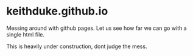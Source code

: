 # keithduke.github.io

Messing around with github pages. Let us see how far we can go with a single html file.

This is heavily under construction, dont judge the mess.
